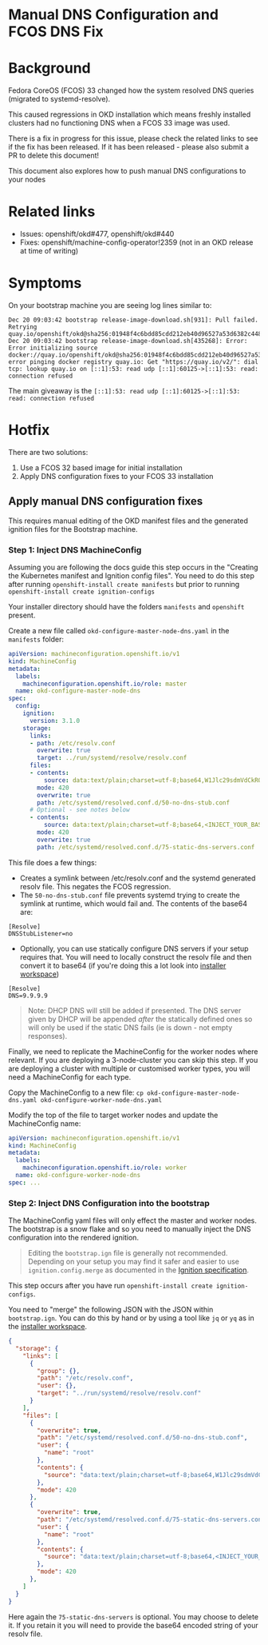 Manual DNS Configuration and FCOS DNS Fix
===

# Background
Fedora CoreOS (FCOS) 33 changed how the system resolved DNS queries (migrated to systemd-resolve).

This caused regressions in OKD installation which means freshly installed clusters had no functioning DNS when a FCOS 33 image was used.

There is a fix in progress for this issue, please check the related links to see if the fix has been released. If it has been released - please also submit a PR to delete this document!

This document also explores how to push manual DNS configurations to your nodes 

# Related links
- Issues: openshift/okd#477, openshift/okd#440
- Fixes: openshift/machine-config-operator!2359 (not in an OKD release at time of writing)

# Symptoms

On your bootstrap machine you are seeing log lines similar to:

```
Dec 20 09:03:42 bootstrap release-image-download.sh[931]: Pull failed. Retrying quay.io/openshift/okd@sha256:01948f4c6bdd85cdd212eb40d96527a53d6382c4489d7da57522864178620a2c...
Dec 20 09:03:42 bootstrap release-image-download.sh[435268]: Error: Error initializing source docker://quay.io/openshift/okd@sha256:01948f4c6bdd85cdd212eb40d96527a53d6382c4489d7da57522864178620a2c: error pinging docker registry quay.io: Get "https://quay.io/v2/": dial tcp: lookup quay.io on [::1]:53: read udp [::1]:60125->[::1]:53: read: connection refused
```
The main giveaway is the `[::1]:53: read udp [::1]:60125->[::1]:53: read: connection refused`

# Hotfix
There are two solutions:
1. Use a FCOS 32 based image for initial installation
2. Apply DNS configuration fixes to your FCOS 33 installation

## Apply manual DNS configuration fixes

This requires manual editing of the OKD manifest files and the generated ignition files for the Bootstrap machine.

### Step 1: Inject DNS MachineConfig
Assuming you are following the docs guide this step occurs in the "Creating the Kubernetes manifest and Ignition config files". You need to do this step after running `openshift-install create manifests` but prior to running `openshift-install create ignition-configs`

Your installer directory should have the folders `manifests` and `openshift` present.

Create a new file called `okd-configure-master-node-dns.yaml` in the `manifests` folder:

```yaml
apiVersion: machineconfiguration.openshift.io/v1
kind: MachineConfig
metadata:
  labels:
    machineconfiguration.openshift.io/role: master
  name: okd-configure-master-node-dns
spec:
  config:
    ignition:
      version: 3.1.0
    storage:
      links:
      - path: /etc/resolv.conf
        overwrite: true
        target: ../run/systemd/resolve/resolv.conf
      files:
      - contents:
          source: data:text/plain;charset=utf-8;base64,W1Jlc29sdmVdCkROU1N0dWJMaXN0ZW5lcj1ubwo=
        mode: 420
        overwrite: true
        path: /etc/systemd/resolved.conf.d/50-no-dns-stub.conf
      # Optional - see notes below
      - contents:
          source: data:text/plain;charset=utf-8;base64,<INJECT_YOUR_BASE_64_HERE>
        mode: 420
        overwrite: true
        path: /etc/systemd/resolved.conf.d/75-static-dns-servers.conf
```

This file does a few things:
- Creates a symlink between /etc/resolv.conf and the systemd generated resolv file. This negates the FCOS regression.
- The `50-no-dns-stub.conf` file prevents systemd trying to create the symlink at runtime, which would fail and. The contents of the base64 are:
```
[Resolve]
DNSStubListener=no
```
- Optionally, you can use statically configure DNS servers if your setup requires that. You will need to locally construct the resolv file and then convert it to base64 (if you're doing this a lot look into [installer workspace](installer-workspace.md))
```
[Resolve]
DNS=9.9.9.9
```
> Note: DHCP DNS will still be added if presented. The DNS server given by DHCP will be appended *after* the statically defined ones so will only be used if the static DNS fails (ie is down - not empty responses).

Finally, we need to replicate the MachineConfig for the worker nodes where relevant. If you are deploying a 3-node-cluster you can skip this step. If you are deploying a cluster with multiple or customised worker types, you will need a MachineConfig for each type.

Copy the MachineConfig to a new file:
`cp okd-configure-master-node-dns.yaml okd-configure-worker-node-dns.yaml`

Modify the top of the file to target worker nodes and update the MachineConfig name:

```yaml
apiVersion: machineconfiguration.openshift.io/v1
kind: MachineConfig
metadata:
  labels:
    machineconfiguration.openshift.io/role: worker
  name: okd-configure-worker-node-dns
spec: ...
```

### Step 2: Inject DNS Configuration into the bootstrap
The MachineConfig yaml files will only effect the master and worker nodes. The bootstrap is a snow flake and so you need to manually inject the DNS configuration into the rendered ignition.


> Editing the `bootstrap.ign` file is generally not recommended. Depending on your setup you may find it safer and easier to use `ignition.config.merge` as documented in the [Ignition specification](https://github.com/coreos/ignition/blob/master/docs/configuration-v3_2.md).


This step occurs after you have run `openshift-install create ignition-configs`.

You need to "merge" the following JSON with the JSON within `bootstrap.ign`. You can do this by hand or by using a tool like `jq` or `yq` as in the [installer workspace](installer-workspace.md).

```json
{
  "storage": {
    "links": [
      {
        "group": {},
        "path": "/etc/resolv.conf",
        "user": {},
        "target": "../run/systemd/resolve/resolv.conf"
      }
    ],
    "files": [
      {
        "overwrite": true,
        "path": "/etc/systemd/resolved.conf.d/50-no-dns-stub.conf",
        "user": {
          "name": "root"
        },
        "contents": {
          "source": "data:text/plain;charset=utf-8;base64,W1Jlc29sdmVdCkROU1N0dWJMaXN0ZW5lcj1ubwo="
        },
        "mode": 420
      },
      {
        "overwrite": true,
        "path": "/etc/systemd/resolved.conf.d/75-static-dns-servers.conf",
        "user": {
          "name": "root"
        },
        "contents": {
          "source": "data:text/plain;charset=utf-8;base64,<INJECT_YOUR_BASE_64_HERE>"
        },
        "mode": 420
      },
    ]
  }
}
```
Here again the `75-static-dns-servers` is optional. You may choose to delete it. If you retain it you will need to provide the base64 encoded string of your resolv file.
